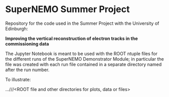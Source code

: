 # SuperNEMO Summer Project

Repository for the code used in the Summer Project with the University of Edinburgh:

**Improving the vertical reconstruction of electron tracks in the commissioning data**

The Jupyter Notebook is meant to be used with the ROOT ntuple files for the different runs of the SuperNEMO Demonstrator Module;
in particular the file was created with each run file contained in a separate directory named after the run number.

To illustrate: 

.../<directory with Juypter file>/<RUN NUMBER>/<ROOT file and other directories for plots, data or files>

